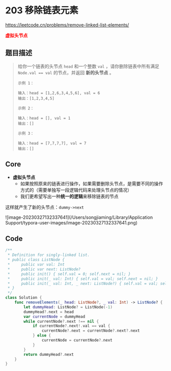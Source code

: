 # 203 移除链表元素

https://leetcode.cn/problems/remove-linked-list-elements/

**<font color=red>虚拟头节点</font>**

## 题目描述

> 给你一个链表的头节点 `head` 和一个整数 `val` ，请你删除链表中所有满足 `Node.val == val` 的节点，并返回 **新的头节点** 。
>
> ```
> 示例 1：
> 
> 输入：head = [1,2,6,3,4,5,6], val = 6
> 输出：[1,2,3,4,5]
> ```
>
> ```
> 示例 2：
> 
> 输入：head = [], val = 1
> 输出：[]
> ```
>
> ```
> 示例 3：
> 
> 输入：head = [7,7,7,7], val = 7
> 输出：[]
> ```

## Core 

- **虚拟头节点**
  - 如果按照原来的链表进行操作，如果需要删除头节点，是需要不同的操作方式的（需要单独写一段逻辑代码来处理头节点的情况）
  - 我们更希望写出一种**统一的逻辑**来移除链表的节点

这样就产生了新的头节点：`dummy->next`

![image-20230327132337641](/Users/songjiaming/Library/Application Support/typora-user-images/image-20230327132337641.png)

## Code

```swift
/**
 * Definition for singly-linked list.
 * public class ListNode {
 *     public var val: Int
 *     public var next: ListNode?
 *     public init() { self.val = 0; self.next = nil; }
 *     public init(_ val: Int) { self.val = val; self.next = nil; }
 *     public init(_ val: Int, _ next: ListNode?) { self.val = val; self.next = next; }
 * }
 */
class Solution {
    func removeElements(_ head: ListNode?, _ val: Int) -> ListNode? {
        let dummyHead: ListNode? = ListNode(-1)
        dummyHead?.next = head
        var currentNode = dummyHead
        while currentNode?.next !== nil {
            if currentNode?.next!.val == val {
                currentNode?.next = currentNode?.next?.next
            } else {
                currentNode = currentNode?.next
            }
        }
        return dummyHead?.next
    }
}
```













